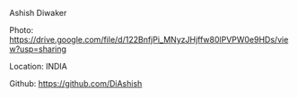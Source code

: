 Ashish Diwaker

Photo: https://drive.google.com/file/d/122BnfjPi_MNyzJHjffw80lPVPW0e9HDs/view?usp=sharing

Location: INDIA

Github: https://github.com/DiAshish
